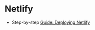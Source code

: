# Netlify
* Step-by-step <a href="https://www.netlify.com/blog/2016/09/29/a-step-by-step-guide-deploying-on-netlify/" target="_blank">Guide: Deploying Netlify</a> 
